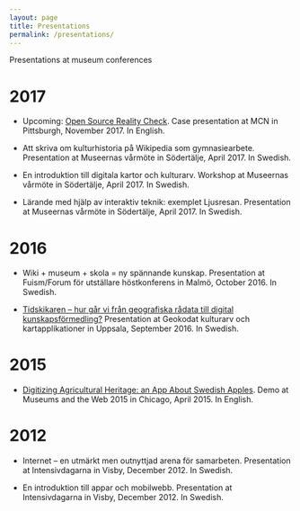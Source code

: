 ```yaml
---
layout: page
title: Presentations
permalink: /presentations/
---
```


Presentations at museum conferences

# 2017

* Upcoming: [Open Source Reality Check](https://conference.mcn.edu/profile.cfm?profile_name=session&master_key=51947569-0816-D127-AB51-23ABF63F3198&page_key=&xtemplate&userLGNKEY=0). Case presentation at MCN in Pittsburgh, November 2017. In English.

* Att skriva om kulturhistoria på Wikipedia som gymnasiearbete. Presentation at Museernas vårmöte in Södertälje, April 2017. In Swedish.

* En introduktion till digitala kartor och kulturarv. Workshop at Museernas vårmöte in Södertälje, April 2017. In Swedish.

* Lärande med hjälp av interaktiv teknik: exemplet Ljusresan. Presentation at Museernas vårmöte in Södertälje, April 2017. In Swedish.

# 2016

* Wiki + museum + skola = ny spännande kunskap. Presentation at Fuism/Forum för utställare höstkonferens in Malmö, October 2016. In Swedish.

* [Tidskikaren – hur går vi från geografiska rådata till digital kunskapsförmedling?](https://www.slideshare.net/AronAmbrosiani/tidskikaren-hur-gr-vi-frn-geografiska-rdata-till-digital-kunskapsfrmedling) Presentation at Geokodat kulturarv och kartapplikationer in Uppsala, September 2016. In Swedish.

# 2015

* [Digitizing Agricultural Heritage: an App About Swedish Apples](http://mw2015.museumsandtheweb.com/proposal/digitizing-agricultural-heritage-an-app-about-swedish-apples/). Demo at Museums and the Web 2015 in Chicago, April 2015. In English.

# 2012

* Internet – en utmärkt men outnyttjad arena för samarbeten. Presentation at Intensivdagarna in Visby, December 2012. In Swedish.

* En introduktion till appar och mobilwebb. Presentation at Intensivdagarna in Visby, December 2012. In Swedish.
